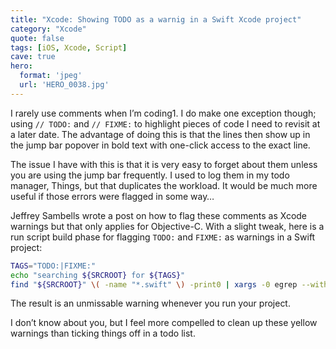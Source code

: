 ```yaml
---
title: "Xcode: Showing TODO as a warnig in a Swift Xcode project"
category: "Xcode"
quote: false
tags: [iOS, Xcode, Script]
cave: true
hero:
  format: 'jpeg'
  url: 'HERO_0038.jpg'
---
```

I rarely use comments when I’m coding1. I do make one exception though; using `// TODO:` and `// FIXME:` to highlight pieces of code I need to revisit at a later date. The advantage of doing this is that the lines then show up in the jump bar popover in bold text with one-click access to the exact line.

The issue I have with this is that it is very easy to forget about them unless you are using the jump bar frequently. I used to log them in my todo manager, Things, but that duplicates the workload. It would be much more useful if those errors were flagged in some way…

Jeffrey Sambells wrote a post on how to flag these comments as Xcode warnings but that only applies for Objective-C. With a slight tweak, here is a run script build phase for flagging `TODO:` and `FIXME:` as warnings in a Swift project:

```sh
TAGS="TODO:|FIXME:"
echo "searching ${SRCROOT} for ${TAGS}"
find "${SRCROOT}" \( -name "*.swift" \) -print0 | xargs -0 egrep --with-filename --line-number --only-matching "($TAGS).*\$" | perl -p -e "s/($TAGS)/ warning: \$1/"
```

The result is an unmissable warning whenever you run your project.

I don’t know about you, but I feel more compelled to clean up these yellow warnings than ticking things off in a todo list.
